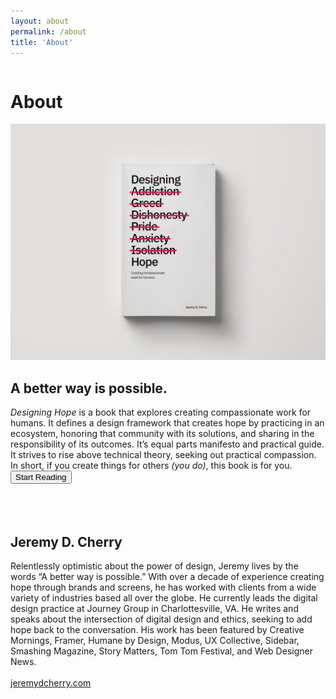 ```yaml
---
layout: about
permalink: /about
title: 'About'
---
```


<div class="about-page">
<div class="row">
  <div class="column left">
  	<div><h1>About</h1></div>
  </div>
  <div class="column right">
  	<img src="/images/book-image.jpg" class="book-image">
  	<h2>A better way is possible.</h2>
  	<em>Designing Hope</em> is a book that explores creating compassionate work for humans. It defines a design framework that creates hope by practicing in an ecosystem, honoring that community with its solutions, and sharing in the responsibility of its outcomes. It’s equal parts manifesto and practical guide. It strives to rise above technical theory, seeking out practical compassion. In short, if you create things for others <em>(you do)</em>, this book is for you.<br/>
  	<a href="/toc"><button>Start Reading</button></a>
  	<div class="divider">&nbsp;</div>
  	<br/><br/>
  	<h2>Jeremy D. Cherry</h2>
    Relentlessly optimistic about the power of design, Jeremy lives by the words “A better way is possible.”  With over a decade of experience creating hope through brands and screens, he has worked with clients from a wide variety of industries based all over the globe. He currently leads the digital design practice at Journey Group in Charlottesville, VA. He writes and speaks about the intersection of digital design and ethics, seeking to add hope back to the conversation. His work has been featured by Creative Mornings, Framer, Humane by Design, Modus, UX Collective, Sidebar, Smashing Magazine, Story Matters, Tom Tom Festival, and Web Designer News.<br/><br/>
    <a href="https://jeremydcherry.com" class="resource-link">jeremydcherry.com</a>
  </div>
</div>
</div>

